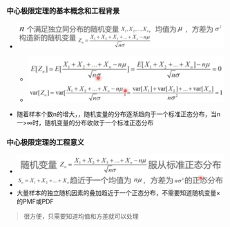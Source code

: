 ### 中心极限定理的基本概念和工程背景

* ![image-20230406173700960](%E4%B8%AD%E5%BF%83%E6%9E%81%E9%99%90%E5%AE%9A%E7%90%86%E7%9A%84%E5%9F%BA%E6%9C%AC%E6%A6%82%E5%BF%B5%E5%92%8C%E5%B7%A5%E7%A8%8B%E8%83%8C%E6%99%AF.assets/image-20230406173700960.png)
  * ![image-20230406173736565](%E4%B8%AD%E5%BF%83%E6%9E%81%E9%99%90%E5%AE%9A%E7%90%86%E7%9A%84%E5%9F%BA%E6%9C%AC%E6%A6%82%E5%BF%B5%E5%92%8C%E5%B7%A5%E7%A8%8B%E8%83%8C%E6%99%AF.assets/image-20230406173736565.png)
  * ![image-20230406173757533](%E4%B8%AD%E5%BF%83%E6%9E%81%E9%99%90%E5%AE%9A%E7%90%86%E7%9A%84%E5%9F%BA%E6%9C%AC%E6%A6%82%E5%BF%B5%E5%92%8C%E5%B7%A5%E7%A8%8B%E8%83%8C%E6%99%AF.assets/image-20230406173757533.png)

* 随着样本个数n的增大，，随机变量的分布逐渐趋向于一个标准正态分布，当n一>∞时，随机变量的分布收敛于一个标准正态分布

### 中心极限定理的工程意义

* ![image-20230406173907817](%E4%B8%AD%E5%BF%83%E6%9E%81%E9%99%90%E5%AE%9A%E7%90%86%E7%9A%84%E5%9F%BA%E6%9C%AC%E6%A6%82%E5%BF%B5%E5%92%8C%E5%B7%A5%E7%A8%8B%E8%83%8C%E6%99%AF.assets/image-20230406173907817.png)
* ![image-20230406173915235](%E4%B8%AD%E5%BF%83%E6%9E%81%E9%99%90%E5%AE%9A%E7%90%86%E7%9A%84%E5%9F%BA%E6%9C%AC%E6%A6%82%E5%BF%B5%E5%92%8C%E5%B7%A5%E7%A8%8B%E8%83%8C%E6%99%AF.assets/image-20230406173915235.png)
* 大量样本的独立随机因素的叠加趋近于一个正态分布，不需要知道随机变量× 的PMF或PDF

> 很方便，只需要知道均值和方差就可以处理